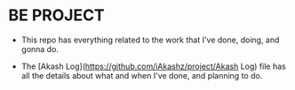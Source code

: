 # BE PROJECT

- This repo has everything related to the work that I've done, doing, and gonna do.

- The [Akash Log](https://github.com/iAkashz/project/Akash Log) file has all the details about what and when I've done, and planning to do.

